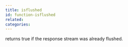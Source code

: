 ```yaml
---
title: isflushed
id: function-isflushed
related:
categories:
---
```


returns true if the response stream was already flushed.